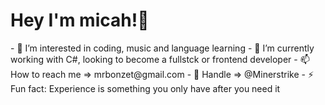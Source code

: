 <h1>Hey I'm micah!👋</h1>
- 👀 I’m interested in coding, music and language learning
- 🌱 I’m currently working with C#, looking to become a fullstck or frontend developer
- 📫 How to reach me => mrbonzet@gmail.com
- 👋 Handle => @Minerstrike
- ⚡ Fun fact: Experience is something you only have after you need it

<!---
Minerstrike/Minerstrike is a ✨ special ✨ repository because its `README.md` (this file) appears on your GitHub profile.
You can click the Preview link to take a look at your changes.
--->
